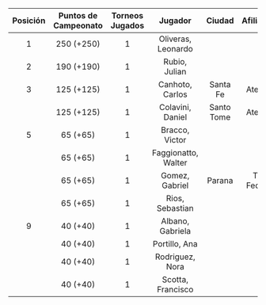 |  Posición  |  Puntos de Campeonato  |  Torneos Jugados  |       Jugador       |   Ciudad   |  Afiliación  |  Puntos sumados  |
|:----------:|:----------------------:|:-----------------:|:-------------------:|:----------:|:------------:|:----------------:|
|     1      |       250 (+250)       |         1         | Oliveras, Leonardo  |            |              |    250 (T01)     |
|     2      |       190 (+190)       |         1         |    Rubio, Julian    |            |              |    190 (T01)     |
|     3      |       125 (+125)       |         1         |   Canhoto, Carlos   |  Santa Fe  |   Atemeli    |    125 (T01)     |
|            |       125 (+125)       |         1         |  Colavini, Daniel   | Santo Tome |   Atemeli    |    125 (T01)     |
|     5      |        65 (+65)        |         1         |   Bracco, Victor    |            |              |     65 (T01)     |
|            |        65 (+65)        |         1         | Faggionatto, Walter |            |              |     65 (T01)     |
|            |        65 (+65)        |         1         |   Gomez, Gabriel    |   Parana   | Tiro Federal |     65 (T01)     |
|            |        65 (+65)        |         1         |   Rios, Sebastian   |            |              |     65 (T01)     |
|     9      |        40 (+40)        |         1         |  Albano, Gabriela   |            |              |     40 (T01)     |
|            |        40 (+40)        |         1         |    Portillo, Ana    |            |              |     40 (T01)     |
|            |        40 (+40)        |         1         |   Rodriguez, Nora   |            |              |     40 (T01)     |
|            |        40 (+40)        |         1         |  Scotta, Francisco  |            |              |     40 (T01)     |